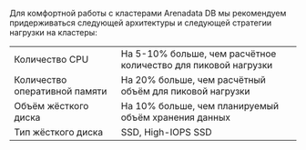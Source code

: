 Для комфортной работы с кластерами Arenadata DB мы рекомендуем придерживаться следующей архитектуры и следующей стратегии нагрузки на кластеры:

|                               |                                                                |
| ----------------------------- | -------------------------------------------------------------- |
| Количество CPU                | На 5-10% больше, чем расчётное количество для пиковой нагрузки |
| Количество оперативной памяти | На 20% больше, чем расчётный объём для пиковой нагрузки        |
| Объём жёсткого диска          | На 10% больше, чем планируемый объём хранения данных           |
| Тип жёсткого диска            | SSD, High-IOPS SSD                                             |

